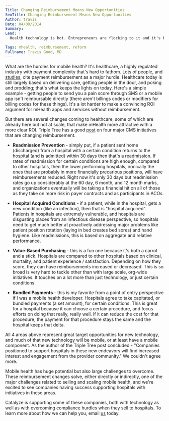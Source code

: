 ```yaml
---
Title: Changing Reimbursement Means New Opportunities
SeoTitle: Changing Reimbursement Means New Opportunities
Author: travis
Date: 04/09/2014
Summary: 
Lead: |
  Health technology is hot. Entrepreneurs are flocking to it and it's becoming a lot more attractive to [investors](http://rockhealth.com/2014/01/2013-digital-health-funding-report/). A big area of interest, one we are betting on as well, is the power of mobile technology to reshape all aspects of healthcare. Mobile health, or mHealth, isn't a panacea, but it is a catalyst for new processes, workflows, data collections, and ultimately care, whether that's self care or clinician-provided care. When we say "mHealth", we're speaking to more than apps but also sensors, messaging services, and other connected devices.

Tags: mhealth, reimbursement, reform
Fullname: Travis Good, MD
---
```

What are the hurdles for mobile health? It's healthcare, a highly regulated industry with payment complexity that's hard to fathom. Lots of people, and [studies](http://www.brookings.edu/~/media/research/files/reports/2014/03/12%20mhealth%20china%20united%20states%20health%20care/mhealth_finalx.pdf), cite payment reimbursement as a major hurdle. Healthcare today is still largely based on delivering care, getting people in the door, and poking and prodding; that's what keeps the lights on today. Here's a simple example - getting people to send you a pain score through SMS or a mobile app isn't reimbursable directly (there aren't billings codes or modifiers for billing codes for these things). It's a lot harder to make a convincing ROI argument for mHealth apps and services without reimbursement.

But there are several changes coming to healthcare, some of which are already here but not at scale, that make mHealth more attractive with a more clear ROI. Triple Tree has a good [post](http://www.triple-tree.com/blog/2014/04/08/four-cms-initiatives-that-may-reshape-hospital-reimbursement/) on four major CMS initiatives that are changing reimbursement.

* **Readmission Prevention** - simply put, if a patient sent home (discharged) from a hospital with a certain condition returns to the hospital (and is admitted) within 30 days then that's a readmission. If rates of readmission for certain conditions are high enough, compared to other hospitals, then the lower performing hospitals, ironically the ones that are probably in more financially precarious positions, will have reimbursements reduced. Right now it's only 30 days but readmission rates go up considerably at the 60 day, 6 month, and 12 month marks, and organizations eventually will be taking a financial hit on all of those as they take on more risk in payer contracts and as participants in ACOs.

* **Hospital Acquired Conditions** - if a patient, while in the hospital, gets a new condition (like an infection), then that is "hospital acquired". Patients in hospitals are extremely vulnerable, and hospitals are disgusting places from an infectious disease perspective, so hospitals need to get much better at proactively addressing major problems like patient position rotation (laying in bed creates bed sores) and hand hygiene. Like readmissions, this is based on aggregate and relative performance.

* **Value-Based Purchasing** - this is a fun one because it's both a carrot and a stick. Hospitals are compared to other hospitals based on clinical, mortality, and patient experience / satisfaction. Depending on how they score, they can have reimbursements increased or decreased. This is so broad is very hard to tackle other than with large scale, org-wide initiatives. It touches on a lot more than just technology, or just certain conditions.

* **Bundled Payments** - this is my favorite from a point of entry perspective if I was a mobile health developer. Hospitals agree to take capitated, or bundled payments (a set amount), for certain conditions. This is great for a hospital because it can choose a certain procedure, and focus efforts on doing that really, really well. If it can reduce the cost for that procedure, the payment for that procedure stays the same and the hospital keeps that delta.

All 4 areas above represent great target opportunities for new technology, and much of that new technology will be mobile, or at least have a mobile component. As the author of the Triple Tree post concluded - "Companies positioned to support hospitals in these new endeavors will find increased interest and engagement from the provider community." We couldn't agree more.

Mobile health has huge potential but also large challenges to overcome. These reimbursement changes solve, either directly or indirectly, one of the major challenges related to selling and scaling mobile health, and we're excited to see companies having success supporting hospitals with initiatives in these areas.

Catalyze is supporting some of these companies, both with technology as well as with overcoming compliance hurdles when they sell to hospitals. To learn more about how we can help you, email [us](mailto:hello@catalyze.io) today.

